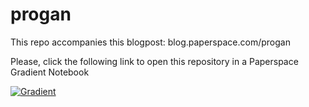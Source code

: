 # progan

This repo accompanies this blogpost: blog.paperspace.com/progan

Please, click the following link to open this repository in a Paperspace Gradient Notebook

[![Gradient](https://assets.paperspace.io/img/gradient-badge.svg)](https://console.paperspace.com/github/gradient-ai/progan/blob/main/notebook.ipynb)
